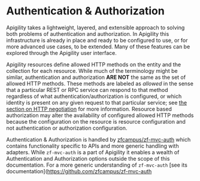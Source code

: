 Authentication & Authorization
==============================

Apigility takes a lightweight, layered, and extensible approach to solving both problems of
authentication and authorization.  In Apigility this infrastructure is already in place and ready to be
configured to use, or for more advanced use cases, to be extended.  Many of these features can be
explored through the Apigility user interface.

Apigility resources define allowed HTTP methods on the entity and the collection for each resource.
While much of the terminology might be similar, authentication and authorization **ARE NOT** the same
as the set of allowed HTTP methods.  These methods are labeled as _allowed_ in the sense that a particular
REST or RPC service can respond to that method regardless of what authentication/authorization is
configured, or which identity is present on any given request to that particular service; see [the section on HTTP negotiation](/api-primer/http-negotiation.md) for more information.  Resource based authorization may alter the
availability of configured allowed HTTP methods because the configuration on the resource is resource
configuration and not authentication or authorization configuration.

Authentication & Authorization is handled by [zfcampus/zf-mvc-auth](https://github.com/zfcampus/zf-mvc-auth) which
contains functionality specific to APIs and more generic handling with adapters.  While `zf-mvc-auth` is a part of Apigility
it enables a wealth of Authentication and Authorization options outside the scope of this documentation.  For a more generic
understanding of `zf-mvc-auth` [see its documentation](https://github.com/zfcampus/zf-mvc-auth
